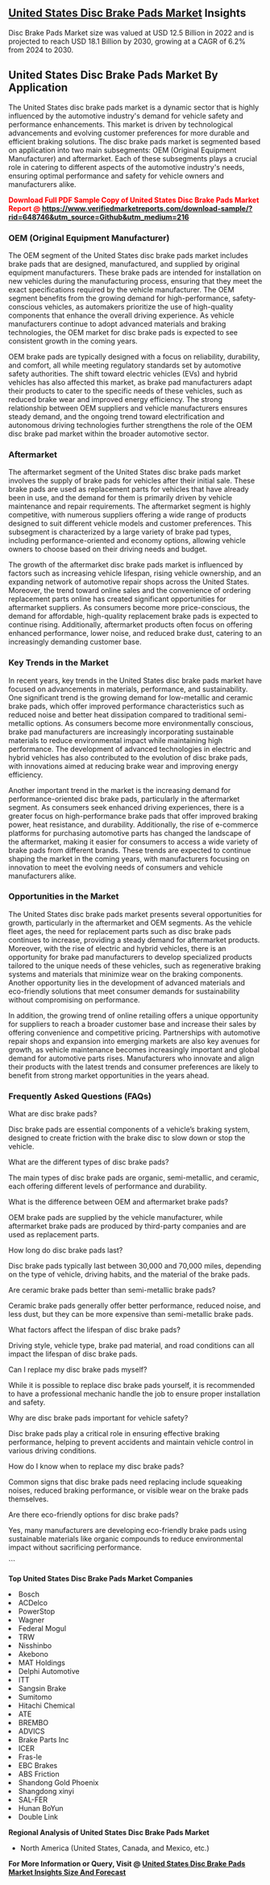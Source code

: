 <h2><a href="https://www.verifiedmarketreports.com/download-sample/?rid=648746&amp;utm_source=Github&amp;utm_medium=216" target="_blank">United States Disc Brake Pads Market</a> Insights</h2><p>Disc Brake Pads Market size was valued at USD 12.5 Billion in 2022 and is projected to reach USD 18.1 Billion by 2030, growing at a CAGR of 6.2% from 2024 to 2030.</p><p><h2>United States Disc Brake Pads Market By Application</h2><p>The United States disc brake pads market is a dynamic sector that is highly influenced by the automotive industry's demand for vehicle safety and performance enhancements. This market is driven by technological advancements and evolving customer preferences for more durable and efficient braking solutions. The disc brake pads market is segmented based on application into two main subsegments: OEM (Original Equipment Manufacturer) and aftermarket. Each of these subsegments plays a crucial role in catering to different aspects of the automotive industry's needs, ensuring optimal performance and safety for vehicle owners and manufacturers alike.</p><p><strong><p><span class=""><span style="color: #ff0000;"><strong>Download Full PDF Sample Copy of United States Disc Brake Pads Market Report</strong> @ </span><a href="https://www.verifiedmarketreports.com/download-sample/?rid=648746&amp;utm_source=Github&amp;utm_medium=216" target="_blank">https://www.verifiedmarketreports.com/download-sample/?rid=648746&amp;utm_source=Github&amp;utm_medium=216</a></span></p></strong></p><h3>OEM (Original Equipment Manufacturer)</h3><p>The OEM segment of the United States disc brake pads market includes brake pads that are designed, manufactured, and supplied by original equipment manufacturers. These brake pads are intended for installation on new vehicles during the manufacturing process, ensuring that they meet the exact specifications required by the vehicle manufacturer. The OEM segment benefits from the growing demand for high-performance, safety-conscious vehicles, as automakers prioritize the use of high-quality components that enhance the overall driving experience. As vehicle manufacturers continue to adopt advanced materials and braking technologies, the OEM market for disc brake pads is expected to see consistent growth in the coming years.</p><p>OEM brake pads are typically designed with a focus on reliability, durability, and comfort, all while meeting regulatory standards set by automotive safety authorities. The shift toward electric vehicles (EVs) and hybrid vehicles has also affected this market, as brake pad manufacturers adapt their products to cater to the specific needs of these vehicles, such as reduced brake wear and improved energy efficiency. The strong relationship between OEM suppliers and vehicle manufacturers ensures steady demand, and the ongoing trend toward electrification and autonomous driving technologies further strengthens the role of the OEM disc brake pad market within the broader automotive sector.</p><h3>Aftermarket</h3><p>The aftermarket segment of the United States disc brake pads market involves the supply of brake pads for vehicles after their initial sale. These brake pads are used as replacement parts for vehicles that have already been in use, and the demand for them is primarily driven by vehicle maintenance and repair requirements. The aftermarket segment is highly competitive, with numerous suppliers offering a wide range of products designed to suit different vehicle models and customer preferences. This subsegment is characterized by a large variety of brake pad types, including performance-oriented and economy options, allowing vehicle owners to choose based on their driving needs and budget.</p><p>The growth of the aftermarket disc brake pads market is influenced by factors such as increasing vehicle lifespan, rising vehicle ownership, and an expanding network of automotive repair shops across the United States. Moreover, the trend toward online sales and the convenience of ordering replacement parts online has created significant opportunities for aftermarket suppliers. As consumers become more price-conscious, the demand for affordable, high-quality replacement brake pads is expected to continue rising. Additionally, aftermarket products often focus on offering enhanced performance, lower noise, and reduced brake dust, catering to an increasingly demanding customer base.</p><h3>Key Trends in the Market</h3><p>In recent years, key trends in the United States disc brake pads market have focused on advancements in materials, performance, and sustainability. One significant trend is the growing demand for low-metallic and ceramic brake pads, which offer improved performance characteristics such as reduced noise and better heat dissipation compared to traditional semi-metallic options. As consumers become more environmentally conscious, brake pad manufacturers are increasingly incorporating sustainable materials to reduce environmental impact while maintaining high performance. The development of advanced technologies in electric and hybrid vehicles has also contributed to the evolution of disc brake pads, with innovations aimed at reducing brake wear and improving energy efficiency.</p><p>Another important trend in the market is the increasing demand for performance-oriented disc brake pads, particularly in the aftermarket segment. As consumers seek enhanced driving experiences, there is a greater focus on high-performance brake pads that offer improved braking power, heat resistance, and durability. Additionally, the rise of e-commerce platforms for purchasing automotive parts has changed the landscape of the aftermarket, making it easier for consumers to access a wide variety of brake pads from different brands. These trends are expected to continue shaping the market in the coming years, with manufacturers focusing on innovation to meet the evolving needs of consumers and vehicle manufacturers alike.</p><h3>Opportunities in the Market</h3><p>The United States disc brake pads market presents several opportunities for growth, particularly in the aftermarket and OEM segments. As the vehicle fleet ages, the need for replacement parts such as disc brake pads continues to increase, providing a steady demand for aftermarket products. Moreover, with the rise of electric and hybrid vehicles, there is an opportunity for brake pad manufacturers to develop specialized products tailored to the unique needs of these vehicles, such as regenerative braking systems and materials that minimize wear on the braking components. Another opportunity lies in the development of advanced materials and eco-friendly solutions that meet consumer demands for sustainability without compromising on performance.</p><p>In addition, the growing trend of online retailing offers a unique opportunity for suppliers to reach a broader customer base and increase their sales by offering convenience and competitive pricing. Partnerships with automotive repair shops and expansion into emerging markets are also key avenues for growth, as vehicle maintenance becomes increasingly important and global demand for automotive parts rises. Manufacturers who innovate and align their products with the latest trends and consumer preferences are likely to benefit from strong market opportunities in the years ahead.</p><h3>Frequently Asked Questions (FAQs)</h3><p>What are disc brake pads?</p><p>Disc brake pads are essential components of a vehicle’s braking system, designed to create friction with the brake disc to slow down or stop the vehicle.</p><p>What are the different types of disc brake pads?</p><p>The main types of disc brake pads are organic, semi-metallic, and ceramic, each offering different levels of performance and durability.</p><p>What is the difference between OEM and aftermarket brake pads?</p><p>OEM brake pads are supplied by the vehicle manufacturer, while aftermarket brake pads are produced by third-party companies and are used as replacement parts.</p><p>How long do disc brake pads last?</p><p>Disc brake pads typically last between 30,000 and 70,000 miles, depending on the type of vehicle, driving habits, and the material of the brake pads.</p><p>Are ceramic brake pads better than semi-metallic brake pads?</p><p>Ceramic brake pads generally offer better performance, reduced noise, and less dust, but they can be more expensive than semi-metallic brake pads.</p><p>What factors affect the lifespan of disc brake pads?</p><p>Driving style, vehicle type, brake pad material, and road conditions can all impact the lifespan of disc brake pads.</p><p>Can I replace my disc brake pads myself?</p><p>While it is possible to replace disc brake pads yourself, it is recommended to have a professional mechanic handle the job to ensure proper installation and safety.</p><p>Why are disc brake pads important for vehicle safety?</p><p>Disc brake pads play a critical role in ensuring effective braking performance, helping to prevent accidents and maintain vehicle control in various driving conditions.</p><p>How do I know when to replace my disc brake pads?</p><p>Common signs that disc brake pads need replacing include squeaking noises, reduced braking performance, or visible wear on the brake pads themselves.</p><p>Are there eco-friendly options for disc brake pads?</p><p>Yes, many manufacturers are developing eco-friendly brake pads using sustainable materials like organic compounds to reduce environmental impact without sacrificing performance.</p>```</p><p><strong>Top United States Disc Brake Pads Market Companies</strong></p><div data-test-id=""><p><li>Bosch</li><li> ACDelco</li><li> PowerStop</li><li> Wagner</li><li> Federal Mogul</li><li> TRW</li><li> Nisshinbo</li><li> Akebono</li><li> MAT Holdings</li><li> Delphi Automotive</li><li> ITT</li><li> Sangsin Brake</li><li> Sumitomo</li><li> Hitachi Chemical</li><li> ATE</li><li> BREMBO</li><li> ADVICS</li><li> Brake Parts Inc</li><li> ICER</li><li> Fras-le</li><li> EBC Brakes</li><li> ABS Friction</li><li> Shandong Gold Phoenix</li><li> Shangdong xinyi</li><li> SAL-FER</li><li> Hunan BoYun</li><li> Double Link</li></p><div><strong>Regional Analysis of&nbsp;United States Disc Brake Pads Market</strong></div><ul><li dir="ltr"><p dir="ltr">North America&nbsp;(United States, Canada, and Mexico, etc.)</p></li></ul><p><strong>For More Information or Query, Visit @&nbsp;</strong><strong><a href="https://www.verifiedmarketreports.com/product/disc-brake-pads-market/?utm_source=Github&amp;utm_medium=216" target="_blank">United States Disc Brake Pads Market Insights Size And Forecast</a></strong></p></div>

